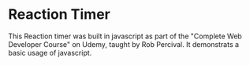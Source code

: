 # Reaction Timer

This Reaction timer was built in javascript as part of the "Complete Web Developer Course" on Udemy, taught by Rob Percival.  It demonstrats a basic usage of javascript.
